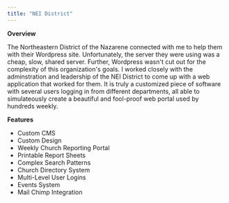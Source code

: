 ```yaml
---
title: "NEI District"
---
```


**Overview**

The Northeastern District of the Nazarene connected with me to help them with their Wordpress site. Unfortunately, the server they were using was a cheap, slow, shared server. Further, Wordpress wasn't cut out for the complexity of this organization's goals. I worked closely with the adminstration and leadership of the NEI District to come up with a web application that worked for them. It is truly a customized piece of software with several users logging in from different departments, all able to simulateously create a beautiful and fool-proof web portal used by hundreds weekly. 

**Features**

- Custom CMS
- Custom Design
- Weekly Church Reporting Portal
- Printable Report Sheets
- Complex Search Patterns
- Church Directory System
- Multi-Level User Logins
- Events System
- Mail Chimp Integration